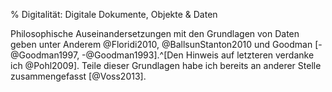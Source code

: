 % Digitalität: Digitale Dokumente, Objekte & Daten

Philosophische Auseinandersetzungen mit den Grundlagen von Daten geben unter
Anderem @Floridi2010, @BallsunStanton2010 und Goodman [-@Goodman1997,
-@Goodman1993].^[Den Hinweis auf letzteren verdanke ich @Pohl2009]. Teile
dieser Grundlagen habe ich bereits an anderer Stelle zusammengefasst
[@Voss2013].

